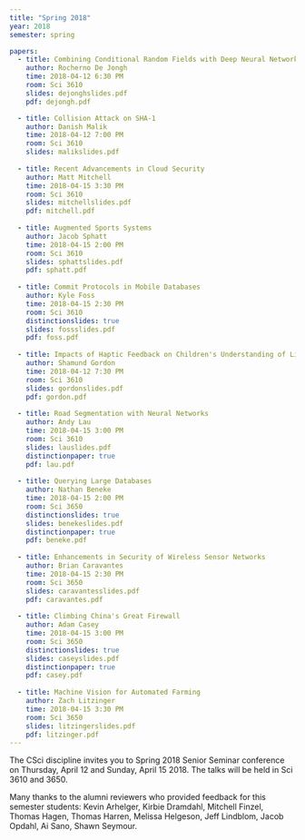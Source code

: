 ```yaml
---
title: "Spring 2018"
year: 2018
semester: spring

papers:
  - title: Combining Conditional Random Fields with Deep Neural Networks for Semantic Segmentation
    author: Rocherno De Jongh
    time: 2018-04-12 6:30 PM
    room: Sci 3610
    slides: dejonghslides.pdf
    pdf: dejongh.pdf

  - title: Collision Attack on SHA-1
    author: Danish Malik
    time: 2018-04-12 7:00 PM
    room: Sci 3610
    slides: malikslides.pdf
    
  - title: Recent Advancements in Cloud Security
    author: Matt Mitchell
    time: 2018-04-15 3:30 PM
    room: Sci 3610
    slides: mitchellslides.pdf
    pdf: mitchell.pdf
     
  - title: Augmented Sports Systems
    author: Jacob Sphatt
    time: 2018-04-15 2:00 PM
    room: Sci 3610
    slides: sphattslides.pdf
    pdf: sphatt.pdf
     
  - title: Commit Protocols in Mobile Databases
    author: Kyle Foss
    time: 2018-04-15 2:30 PM
    room: Sci 3610
    distinctionslides: true
    slides: fossslides.pdf
    pdf: foss.pdf
     
  - title: Impacts of Haptic Feedback on Children's Understanding of Literature
    author: Shamund Gordon
    time: 2018-04-12 7:30 PM
    room: Sci 3610
    slides: gordonslides.pdf
    pdf: gordon.pdf
     
  - title: Road Segmentation with Neural Networks
    author: Andy Lau
    time: 2018-04-15 3:00 PM
    room: Sci 3610
    slides: lauslides.pdf
    distinctionpaper: true
    pdf: lau.pdf
     
  - title: Querying Large Databases
    author: Nathan Beneke
    time: 2018-04-15 2:00 PM
    room: Sci 3650
    distinctionslides: true
    slides: benekeslides.pdf
    distinctionpaper: true
    pdf: beneke.pdf
     
  - title: Enhancements in Security of Wireless Sensor Networks
    author: Brian Caravantes
    time: 2018-04-15 2:30 PM
    room: Sci 3650
    slides: caravantesslides.pdf
    pdf: caravantes.pdf
     
  - title: Climbing China's Great Firewall
    author: Adam Casey
    time: 2018-04-15 3:00 PM
    room: Sci 3650
    distinctionslides: true
    slides: caseyslides.pdf
    distinctionpaper: true
    pdf: casey.pdf
     
  - title: Machine Vision for Automated Farming
    author: Zach Litzinger
    time: 2018-04-15 3:30 PM
    room: Sci 3650
    slides: litzingerslides.pdf
    pdf: litzinger.pdf
---
```


The CSci discipline invites you to Spring 2018 Senior Seminar conference on Thursday, April 12 and Sunday, April 15 2018. The talks will be held in Sci 3610 and 3650.

Many thanks to the alumni reviewers who provided feedback for this semester students: Kevin Arhelger, Kirbie Dramdahl, Mitchell Finzel, Thomas Hagen, Thomas Harren, Melissa Helgeson, Jeff Lindblom, Jacob Opdahl, Ai Sano, Shawn Seymour.
